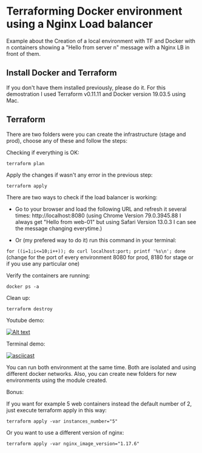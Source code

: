 # Terraforming Docker environment using a Nginx Load balancer

Example about the Creation of a local environment with TF and Docker with n containers showing a "Hello from server n" message with a Nginx LB in front of them. 

## Install Docker and Terraform

If you don't have them installed previously, please do it.
For this demostration I used Terraform v0.11.11 and Docker version 19.03.5 using Mac.

## Terraform

There are two folders were you can create the infrastructure (stage and prod), choose any of these and follow the steps:

Checking if everything is OK:

`terraform plan`

Apply the changes if wasn't any error in the previous step:

`terraform apply`

There are two ways to check if the load balancer is working: 

- Go to your browser and load the following URL and refresh it several times: http://localhost:8080
(using Chrome Version 79.0.3945.88 I always get "Hello from web-01" but using Safari Version 13.0.3 I can see the message changing everytime.)

- Or (my prefered way to do it) run this command in your terminal:

`for ((i=1;i<=10;i++)); do curl localhost:port; printf '%s\n'; done` (change for the port of every environment 8080 for prod, 8180 for stage or if you use any particular one)

Verify the containers are running:

`docker ps -a`

Clean up:

`terraform destroy`

Youtube demo:

[![Alt text](http://i3.ytimg.com/vi/EXSq7ACueHE/hqdefault.jpg)](https://youtu.be/EXSq7ACueHE)

Terminal demo:

[![asciicast](https://asciinema.org/a/BknVZnVlfvwdXSlPd62zV85Ae.svg)](https://asciinema.org/a/BknVZnVlfvwdXSlPd62zV85Ae)

You can run both environment at the same time. Both are isolated and using different docker networks. Also, you can create new folders for new environments using the module created.

Bonus:

If you want for example 5 web containers instead the default number of 2, just execute terraform apply in this way:

`terraform apply -var instances_number="5"`

Or you want to use a different version of nginx:

`terraform apply -var nginx_image_version="1.17.6"`